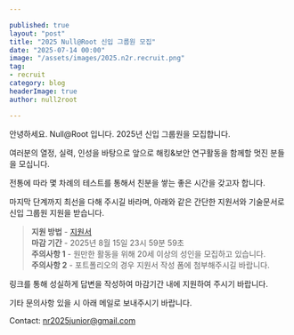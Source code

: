```yaml
---

published: true
layout: "post"
title: "2025 Null@Root 신입 그룹원 모집"
date: "2025-07-14 00:00"
image: "/assets/images/2025.n2r.recruit.png"
tag:
- recruit
category: blog
headerImage: true
author: null2root

---
```

안녕하세요. Null@Root 입니다. 2025년 신입 그룹원을 모집합니다.

여러분의 열정, 실력, 인성을 바탕으로 앞으로 해킹&보안 연구활동을 함께할 멋진 분들을 모십니다.

전통에 따라 몇 차례의 테스트를 통해서 친분을 쌓는 좋은 시간을 갖고자 합니다.

마지막 단계까지 최선을 다해 주시길 바라며, 아래와 같은 간단한 지원서와 기술문서로 신입 그룹원 지원을 받습니다.

> **지원 방법** - [지원서](https://forms.gle/g4Lf8sDdPSLChgak8)<br>
> **마감 기간** - 2025년 8월 15일 23시 59분 59초<br>
> **주의사항 1** - 원만한 활동을 위해 20세 이상의 성인을 모집하고 있습니다.<br>
> **주의사항 2** - 포트폴리오의 경우 지원서 작성 폼에 첨부해주시길 바랍니다.<br>


링크를 통해 성실하게 답변을 작성하여 마감기간 내에 지원하여 주시기 바랍니다.

기타 문의사항 있을 시 아래 메일로 보내주시기 바랍니다.

Contact: nr2025junior@gmail.com